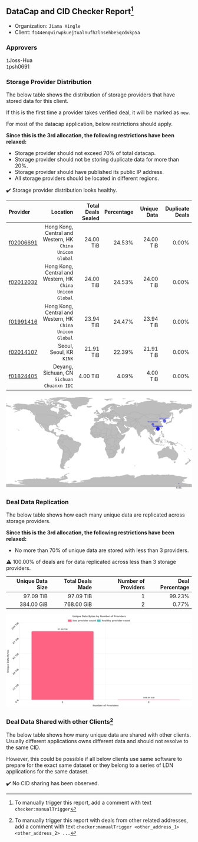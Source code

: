 ## DataCap and CID Checker Report[^1]
 - Organization: `Jiama Xingle`
 - Client: `f144enqwirwpkuejtualnufhzlnsehbe5qcdvkp5a`
### Approvers
`1`Joss-Hua<br/>`1`psh0691

### Storage Provider Distribution
The below table shows the distribution of storage providers that have stored data for this client.

If this is the first time a provider takes verified deal, it will be marked as `new`.

For most of the datacap application, below restrictions should apply.

**Since this is the 3rd allocation, the following restrictions have been relaxed:**
 - Storage provider should not exceed 70% of total datacap.
 - Storage provider should not be storing duplicate data for more than 20%.
 - Storage provider should have published its public IP address.
 - All storage providers should be located in different regions.

✔️ Storage provider distribution looks healthy.

| Provider                                              |                                                     Location | Total Deals Sealed | Percentage | Unique Data | Duplicate Deals |
| :---------------------------------------------------- | -----------------------------------------------------------: | -----------------: | ---------: | ----------: | --------------: |
| [f02006691](https://filfox.info/en/address/f02006691) | Hong Kong, Central and Western, HK<br/>`China Unicom Global` |          24.00 TiB |     24.53% |   24.00 TiB |           0.00% |
| [f02012032](https://filfox.info/en/address/f02012032) | Hong Kong, Central and Western, HK<br/>`China Unicom Global` |          24.00 TiB |     24.53% |   24.00 TiB |           0.00% |
| [f01991416](https://filfox.info/en/address/f01991416) | Hong Kong, Central and Western, HK<br/>`China Unicom Global` |          23.94 TiB |     24.47% |   23.94 TiB |           0.00% |
| [f02014107](https://filfox.info/en/address/f02014107) |                                  Seoul, Seoul, KR<br/>`KINX` |          21.91 TiB |     22.39% |   21.91 TiB |           0.00% |
| [f01824405](https://filfox.info/en/address/f01824405) |                Deyang, Sichuan, CN<br/>`Sichuan Chuanxn IDC` |           4.00 TiB |      4.09% |    4.00 TiB |           0.00% |

<img src="https://raw.githubusercontent.com/data-preservation-programs/filplus-checker-assets/main/filecoin-project/filecoin-plus-large-datasets/issues/1120/1679298804379.png"/>

### Deal Data Replication
The below table shows how each many unique data are replicated across storage providers.


**Since this is the 3rd allocation, the following restrictions have been relaxed:**
- No more than 70% of unique data are stored with less than 3 providers.

⚠️ 100.00% of deals are for data replicated across less than 3 storage providers.

| Unique Data Size | Total Deals Made | Number of Providers | Deal Percentage |
| ---------------: | ---------------: | ------------------: | --------------: |
|        97.09 TiB |        97.09 TiB |                   1 |          99.23% |
|       384.00 GiB |       768.00 GiB |                   2 |           0.77% |

<img src="https://raw.githubusercontent.com/data-preservation-programs/filplus-checker-assets/main/filecoin-project/filecoin-plus-large-datasets/issues/1120/1679298805157.png"/>

### Deal Data Shared with other Clients[^3]
The below table shows how many unique data are shared with other clients.
Usually different applications owns different data and should not resolve to the same CID.

However, this could be possible if all below clients use same software to prepare for the exact same dataset or they belong to a series of LDN applications for the same dataset.

✔️ No CID sharing has been observed.

[^1]: To manually trigger this report, add a comment with text `checker:manualTrigger`

[^2]: Deals from those addresses are combined into this report as they are specified with `checker:manualTrigger`

[^3]: To manually trigger this report with deals from other related addresses, add a comment with text `checker:manualTrigger <other_address_1> <other_address_2> ...`
